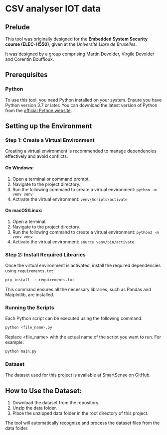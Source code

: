 # CSV analyser IOT data

## Prelude
This tool was originally designed for the **Embedded System Security course (ELEC-H550)**, given at the *Université Libre de Bruxelles*.

It was designed by a group comprising Martin Devolder, Virgile Devolder and Corentin Bouffioux.

## Prerequisites

### Python
To use this tool, you need Python installed on your system. Ensure you have Python version 3.7 or later. You can download the latest version of Python from the [official Python website](https://www.python.org/downloads/).

## Setting up the Environment

### Step 1: Create a Virtual Environment
Creating a virtual environment is recommended to manage dependencies effectively and avoid conflicts.

#### On Windows:
1. Open a terminal or command prompt.
2. Navigate to the project directory.
3. Run the following command to create a virtual environment:
`python -m venv venv`
4. Activate the virtual environment:
`venv\Scripts\activate`

#### On macOS/Linux:
1. Open a terminal.
2. Navigate to the project directory.
3. Run the following command to create a virtual environment:
`python3 -m venv venv`
4. Activate the virtual environment:
`source venv/bin/activate`

### Step 2: Install Required Libraries
Once the virtual environment is activated, install the required dependencies using `requirements.txt`:

```bash
pip install -r requirements.txt
```
This command ensures all the necessary libraries, such as Pandas and Matplotlib, are installed.

### Running the Scripts
Each Python script can be executed using the following command:

```bash
python <file_name>.py
```
Replace <file_name> with the actual name of the script you want to run. For example:
```bash
python main.py
```

### Dataset

The dataset used for this project is available at [SmartSense on GitHub](https://github.com/snudatalab/SmartSense).

## How to Use the Dataset:
1. Download the dataset from the repository.
2. Unzip the data folder.
3. Place the unzipped data folder in the root directory of this project.

The tool will automatically recognize and process the dataset files from the data folder.
